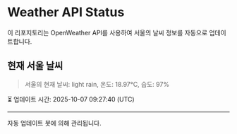 
# Weather API Status

이 리포지토리는 OpenWeather API를 사용하여 서울의 날씨 정보를 자동으로 업데이트합니다.

## 현재 서울 날씨
> 서울의 현재 날씨: light rain, 온도: 18.97°C, 습도: 97%

⏳ 업데이트 시간: 2025-10-07 09:27:40 (UTC)

---
자동 업데이트 봇에 의해 관리됩니다.
